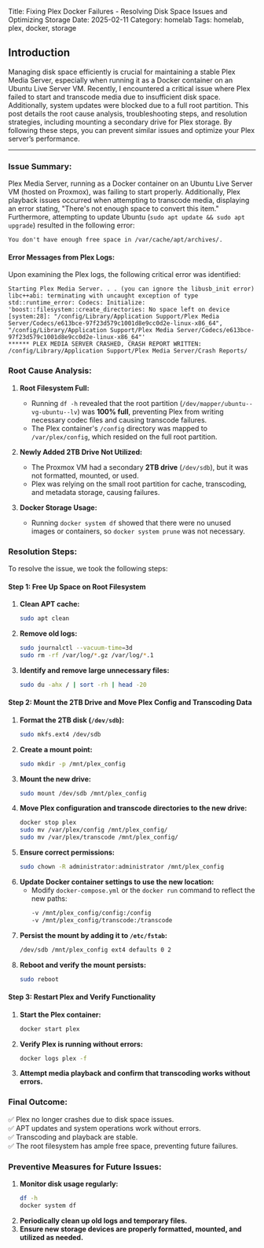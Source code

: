 Title: Fixing Plex Docker Failures - Resolving Disk Space Issues and Optimizing Storage
Date: 2025-02-11
Category: homelab
Tags: homelab, plex, docker, storage

## Introduction
Managing disk space efficiently is crucial for maintaining a stable Plex Media Server, especially when running it as a Docker container on an Ubuntu Live Server VM. Recently, I encountered a critical issue where Plex failed to start and transcode media due to insufficient disk space. Additionally, system updates were blocked due to a full root partition. This post details the root cause analysis, troubleshooting steps, and resolution strategies, including mounting a secondary drive for Plex storage. By following these steps, you can prevent similar issues and optimize your Plex server’s performance.

---

### **Issue Summary:**
Plex Media Server, running as a Docker container on an Ubuntu Live Server VM (hosted on Proxmox), was failing to start properly. Additionally, Plex playback issues occurred when attempting to transcode media, displaying an error stating, "There's not enough space to convert this item." Furthermore, attempting to update Ubuntu (`sudo apt update && sudo apt upgrade`) resulted in the following error:

```
You don't have enough free space in /var/cache/apt/archives/.
```

#### **Error Messages from Plex Logs:**
Upon examining the Plex logs, the following critical error was identified:

```
Starting Plex Media Server. . . (you can ignore the libusb_init error)
libc++abi: terminating with uncaught exception of type std::runtime_error: Codecs: Initialize: 'boost::filesystem::create_directories: No space left on device [system:28]: "/config/Library/Application Support/Plex Media Server/Codecs/e613bce-97f23d579c1001d8e9cc0d2e-linux-x86_64", "/config/Library/Application Support/Plex Media Server/Codecs/e613bce-97f23d579c1001d8e9cc0d2e-linux-x86_64"'
****** PLEX MEDIA SERVER CRASHED, CRASH REPORT WRITTEN: /config/Library/Application Support/Plex Media Server/Crash Reports/
```

### **Root Cause Analysis:**
1. **Root Filesystem Full:**
   - Running `df -h` revealed that the root partition (`/dev/mapper/ubuntu--vg-ubuntu--lv`) was **100% full**, preventing Plex from writing necessary codec files and causing transcode failures.
   - The Plex container's `/config` directory was mapped to `/var/plex/config`, which resided on the full root partition.

2. **Newly Added 2TB Drive Not Utilized:**
   - The Proxmox VM had a secondary **2TB drive** (`/dev/sdb`), but it was not formatted, mounted, or used.
   - Plex was relying on the small root partition for cache, transcoding, and metadata storage, causing failures.

3. **Docker Storage Usage:**
   - Running `docker system df` showed that there were no unused images or containers, so `docker system prune` was not necessary.

### **Resolution Steps:**
To resolve the issue, we took the following steps:

#### **Step 1: Free Up Space on Root Filesystem**
1. **Clean APT cache:**
   ```bash
   sudo apt clean
   ```
2. **Remove old logs:**
   ```bash
   sudo journalctl --vacuum-time=3d
   sudo rm -rf /var/log/*.gz /var/log/*.1
   ```
3. **Identify and remove large unnecessary files:**
   ```bash
   sudo du -ahx / | sort -rh | head -20
   ```

#### **Step 2: Mount the 2TB Drive and Move Plex Config and Transcoding Data**
1. **Format the 2TB disk (`/dev/sdb`):**
   ```bash
   sudo mkfs.ext4 /dev/sdb
   ```
2. **Create a mount point:**
   ```bash
   sudo mkdir -p /mnt/plex_config
   ```
3. **Mount the new drive:**
   ```bash
   sudo mount /dev/sdb /mnt/plex_config
   ```
4. **Move Plex configuration and transcode directories to the new drive:**
   ```bash
   docker stop plex
   sudo mv /var/plex/config /mnt/plex_config/
   sudo mv /var/plex/transcode /mnt/plex_config/
   ```
5. **Ensure correct permissions:**
   ```bash
   sudo chown -R administrator:administrator /mnt/plex_config
   ```
6. **Update Docker container settings to use the new location:**
   - Modify `docker-compose.yml` or the `docker run` command to reflect the new paths:
     ```bash
     -v /mnt/plex_config/config:/config
     -v /mnt/plex_config/transcode:/transcode
     ```
7. **Persist the mount by adding it to `/etc/fstab`:**
   ```bash
   /dev/sdb /mnt/plex_config ext4 defaults 0 2
   ```
8. **Reboot and verify the mount persists:**
   ```bash
   sudo reboot
   ```

#### **Step 3: Restart Plex and Verify Functionality**
1. **Start the Plex container:**
   ```bash
   docker start plex
   ```
2. **Verify Plex is running without errors:**
   ```bash
   docker logs plex -f
   ```
3. **Attempt media playback and confirm that transcoding works without errors.**

### **Final Outcome:**
✅ Plex no longer crashes due to disk space issues.  
✅ APT updates and system operations work without errors.  
✅ Transcoding and playback are stable.  
✅ The root filesystem has ample free space, preventing future failures.  

### **Preventive Measures for Future Issues:**
1. **Monitor disk usage regularly:**
   ```bash
   df -h
   docker system df
   ```
2. **Periodically clean up old logs and temporary files.**
3. **Ensure new storage devices are properly formatted, mounted, and utilized as needed.**


